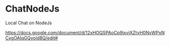 # ChatNodeJs
Local Chat on NodeJs

https://docs.google.com/document/d/12xHOQSPAoCp9ixvjXZtyH0NyWPxNCxgOAIqGQyoid8Q/edit#
